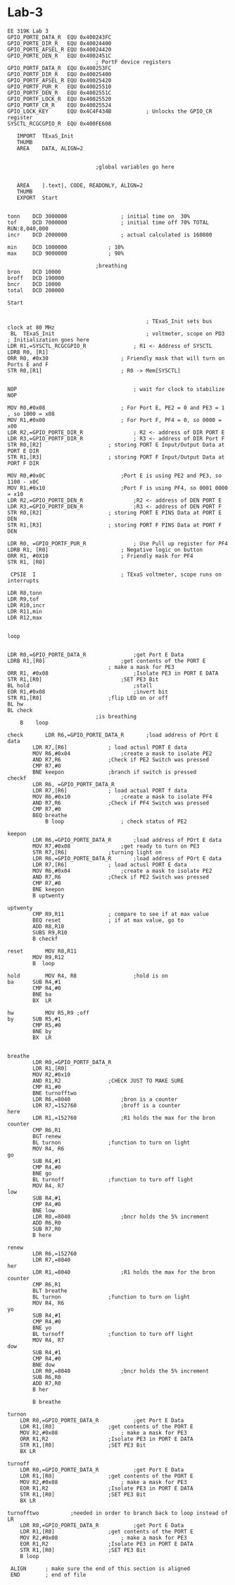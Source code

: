 # Lab-3
	EE 319K Lab 3
 	GPIO_PORTE_DATA_R  EQU 0x400243FC
 	GPIO_PORTE_DIR_R   EQU 0x40024400
	GPIO_PORTE_AFSEL_R EQU 0x40024420
	GPIO_PORTE_DEN_R   EQU 0x4002451C
								; PortF device registers
	GPIO_PORTF_DATA_R  EQU 0x400253FC
	GPIO_PORTF_DIR_R   EQU 0x40025400
	GPIO_PORTF_AFSEL_R EQU 0x40025420
	GPIO_PORTF_PUR_R   EQU 0x40025510
	GPIO_PORTF_DEN_R   EQU 0x4002551C
	GPIO_PORTF_LOCK_R  EQU 0x40025520
	GPIO_PORTF_CR_R    EQU 0x40025524
	GPIO_LOCK_KEY      EQU 0x4C4F434B  			; Unlocks the GPIO_CR register
	SYSCTL_RCGCGPIO_R  EQU 0x400FE608

       IMPORT  TExaS_Init
       THUMB
       AREA    DATA, ALIGN=2
		  

								;global variables go here


       AREA    |.text|, CODE, READONLY, ALIGN=2
       THUMB
       EXPORT  Start
		   

	tonn 	DCD 3000000					; initial time on  30%
	tof  	DCD 7000000					; initial time off 70% TOTAL RUN:8,040,000	
	incr 	DCD 2000000					; actual calculated is 160800

	min		DCD 1000000				; 10%
	max		DCD 9000000				; 90%

								;breathing
	bron	DCD 10000					
	broff	DCD 190000
	bncr	DCD 10000
	total 	DCD 200000
	
	Start
	
	
                              					; TExaS_Init sets bus clock at 80 MHz
     BL  TExaS_Init          					; voltmeter, scope on PD3 ; Initialization goes here
	LDR R1,=SYSCTL_RCGCGPIO_R				; R1 <- Address of SYSCTL	
	LDRB R0, [R1]
	ORR R0, #0x30						; Friendly mask that will turn on Ports E and F
	STR R0,[R1]					      	; R0 -> Mem[SYSCTL] 
	
	
	NOP		                    			; wait for clock to stabilize
	NOP			                    
	
	MOV R0,#0x08						; For Port E, PE2 = 0 and PE3 = 1 , so 1000 = x08
	MOV R1,#0x00						; For Port F, PF4 = 0, so 0000 = x00
	LDR R2,=GPIO_PORTE_DIR_R				; R2 <- address of DIR PORT E
	LDR R3,=GPIO_PORTF_DIR_R				; R3 <- address of DIR Port F 
	STR R0,[R2]						; storing PORT E Input/Output Data at PORT E DIR
	STR R1,[R3]						; storing PORT F Input/Output Data at PORT F DIR
	
	MOV R0,#0x0C						;Port E is using PE2 and PE3, so 1100 - x0C
	MOV R1,#0x10						;Port F is using PF4, so 0001 0000 = x10 
	LDR R2,=GPIO_PORTE_DEN_R				;R2 <- address of DEN PORT E
	LDR R3,=GPIO_PORTF_DEN_R				;R3 <- address of DEN PORT F
	STR R0,[R2]						; storing PORT E PINS Data at PORT E DEN
	STR R1,[R3]						; storing PORT F PINS Data at PORT F DEN
	
	LDR R0, =GPIO_PORTF_PUR_R				; Use Pull up register for PF4
	LDRB R1, [R0]						; Negative logic on button
	ORR R1, #0X10						; Friendly mask for PF4
	STR R1, [R0]
	
     CPSIE  I   				 		; TExaS voltmeter, scope runs on interrupts
	 
	LDR R8,tonn
	LDR R9,tof 
	LDR R10,incr
	LDR R11,min
	LDR R12,max
	
	
	loop  
							
	
	LDR R0,=GPIO_PORTE_DATA_R  				;get Port E Data 
	LDRB R1,[R0]					   	;get contents of the PORT E
						           	; make a mask for PE3
	ORR R1, #0x08					        ;Isolate PE3 in PORT E DATA
	STR R1,[R0]					        ;SET PE3 Bit
	BL hold		                  			;stall
	EOR R1,#0x08					        ;invert bit
	STR R1,[R0]						;flip LED on or off
	BL hw				
	BL check
								;is breathing	
     	B    loop
	 
	check 		LDR R6,=GPIO_PORTE_DATA_R 		;load address of POrt E data
	  		LDR R7,[R6]				; load actusl PORT E data 
	  		MOV R6,#0x04				;create a mask to isolate PE2
	  		AND R7,R6				;Check if PE2 Switch was pressed
	  		CMP R7,#0
	  		BNE keepon				;branch if switch is pressed
	checkf	  
	  		LDR R6, =GPIO_PORTF_DATA_R
	  		LDR R7,[R6]				; load actual PORT f data 
	  		MOV R6,#0x10				;create a mask to isolate PF4
	  		AND R7,R6				;Check if PF4 Switch was pressed
	  		CMP R7,#0					
	  		BEQ breathe
     			B loop					; check status of PE2
					
	keepon
			LDR R6,=GPIO_PORTE_DATA_R	 	;load address of POrt E data
			MOV R7,#0x08				;get ready to turn on PE3
			STR R7,[R6]				;turning light on
			LDR R6,=GPIO_PORTE_DATA_R 		;load address of POrt E data
			LDR R7,[R6]				; load actusl PORT E data 
			MOV R6,#0x04				;create a mask to isolate PE2
			AND R7,R6				;Check if PE2 Switch was pressed
			CMP R7,#0
			BNE keepon
			B uptwenty

	uptwenty	
			CMP R9,R11				; compare to see if at max value
			BEQ reset 				; if at max value, go to 
			ADD R8,R10 
			SUBS R9,R10
			B checkf

	reset 		MOV R8,R11
			MOV R9,R12 
			B  loop 
			
	hold  		MOV R4, R8  				;hold is on
	ba		SUB R4,#1
	 		CMP R4,#0
	  		BNE ba
	  		BX  LR
	  
	hw    	 	MOV R5,R9 ;off
	by	 	SUB R5,#1
		  	CMP R5,#0
	  	 	BNE by
	  	  	BX  LR
			
			
	breathe 	
			LDR R0,=GPIO_PORTF_DATA_R		
			LDR R1,[R0]
			MOV R2,#0x10
			AND R1,R2				;CHECK JUST TO MAKE SURE
			CMP R1,#0
			BNE turnofftwo
			LDR R6,=8040				;bron is a counter
			LDR R7,=152760				;broff is a counter
	here 		
			LDR R1,=152760				;R1 holds the max for the bron counter
			CMP R6,R1
			BGT	renew
			BL turnon				;function to turn on light
			MOV R4, R6
	go
			SUB R4,#1
			CMP R4,#0
			BNE go
			BL turnoff 				;function to turn off light
			MOV R4, R7
	low			
			SUB R4,#1
			CMP R4,#0
			BNE low
			LDR R0,=8040				;bncr holds the 5% increment
			ADD R6,R0
			SUB R7,R0
			B here
			
	renew 		
			LDR R6,=152760
			LDR R7,=8040
	her
			LDR R1,=8040				;R1 holds the max for the bron counter
			CMP R6,R1
			BLT	breathe
			BL turnon				;function to turn on light
			MOV R4, R6
	yo
			SUB R4,#1
			CMP R4,#0
			BNE yo
			BL turnoff 				;function to turn off light
			MOV R4, R7
	dow		
			SUB R4,#1
			CMP R4,#0
			BNE dow
			LDR R0,=8040				;bncr holds the 5% increment
			SUB R6,R0
			ADD R7,R0
			B her
			
			B breathe

	turnon
		LDR R0,=GPIO_PORTE_DATA_R  			;get Port E Data 
		LDR R1,[R0]					;get contents of the PORT E
		MOV R2,#0x08					; make a mask for PE3
		ORR R1,R2					;Isolate PE3 in PORT E DATA
		STR R1,[R0]					;SET PE3 Bit
		BX LR

	turnoff 
		LDR R0,=GPIO_PORTE_DATA_R  			;get Port E Data 
		LDR R1,[R0]					;get contents of the PORT E
		MOV R2,#0x08					; make a mask for PE3
		EOR R1,R2					;Isolate PE3 in PORT E DATA
		STR R1,[R0]					;SET PE3 Bit
		BX LR

	turnofftwo 			;needed in order to branch back to loop instead of LR
		LDR R0,=GPIO_PORTE_DATA_R  			;get Port E Data 
		LDR R1,[R0]					;get contents of the PORT E
		MOV R2,#0x08					; make a mask for PE3
		EOR R1,R2					;Isolate PE3 in PORT E DATA
		STR R1,[R0]					;SET PE3 Bit
		B loop
		
     ALIGN      ; make sure the end of this section is aligned
     END        ; end of file
